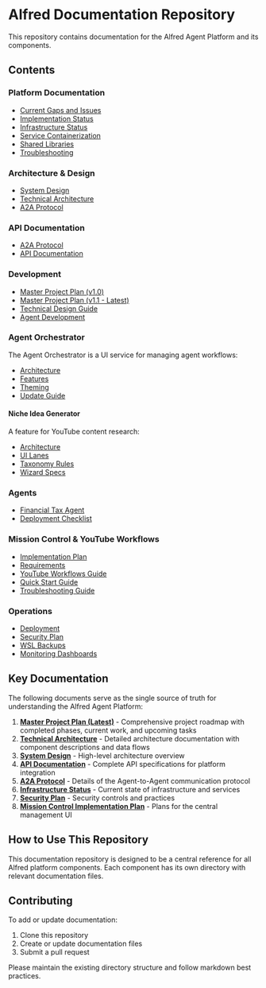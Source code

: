 # Alfred Documentation Repository

This repository contains documentation for the Alfred Agent Platform and its components.

## Contents

### Platform Documentation

- [Current Gaps and Issues](/docs/CURRENT_GAPS_AND_ISSUES.md)
- [Implementation Status](/docs/IMPLEMENTATION_STATUS.md)
- [Infrastructure Status](/docs/INFRASTRUCTURE_STATUS.md)
- [Service Containerization](/docs/SERVICE_CONTAINERIZATION.md)
- [Shared Libraries](/docs/SHARED_LIBRARIES.md)
- [Troubleshooting](/docs/TROUBLESHOOTING.md)

### Architecture & Design

- [System Design](/docs/architecture/system-design.md)
- [Technical Architecture](/docs/architecture/technical-architecture.md)
- [A2A Protocol](/docs/api/a2a-protocol.md)

### API Documentation

- [A2A Protocol](/docs/api/a2a-protocol.md)
- [API Documentation](/docs/api/api-documentation.md)

### Development

- [Master Project Plan (v1.0)](/docs/development/AI%20Agent%20Platform%20v2%20-%20Master%20Project%20Plan.md)
- [Master Project Plan (v1.1 - Latest)](/docs/development/AI%20Agent%20Platform%20v2%20-%20Master%20Project%20Plan%20v1.1.md)
- [Technical Design Guide](/docs/development/AI%20Agent%20Platform%20v2–%20Technical%20Design%20Guide.md)
- [Agent Development](/docs/development/agent-development.md)

### Agent Orchestrator

The Agent Orchestrator is a UI service for managing agent workflows:

- [Architecture](/agent-orchestrator/ARCHITECTURE.md)
- [Features](/agent-orchestrator/FEATURES.md)
- [Theming](/agent-orchestrator/THEMING.md)
- [Update Guide](/agent-orchestrator/UPDATE-GUIDE.md)

#### Niche Idea Generator

A feature for YouTube content research:

- [Architecture](/docs/agent-orchestrator/niche_Idea_generator/architecture.md)
- [UI Lanes](/docs/agent-orchestrator/niche_Idea_generator/ui-lanes.md)
- [Taxonomy Rules](/docs/agent-orchestrator/niche_Idea_generator/taxonomy-rules.md)
- [Wizard Specs](/docs/agent-orchestrator/niche_Idea_generator/wizard-specs.md)

### Agents

- [Financial Tax Agent](/docs/agents/financial-tax-agent.md)
- [Deployment Checklist](/docs/agents/financial-tax-deployment-checklist.md)

### Mission Control & YouTube Workflows

- [Implementation Plan](/docs/phase6-mission-control/implementation-plan.md)
- [Requirements](/docs/phase6-mission-control/requirements.md)
- [YouTube Workflows Guide](/docs/phase6-mission-control/youtube-workflows/README.md)
- [Quick Start Guide](/docs/phase6-mission-control/youtube-workflows/quick-start-guide.md)
- [Troubleshooting Guide](/docs/phase6-mission-control/youtube-workflows/troubleshooting-guide.md)

### Operations

- [Deployment](/docs/operations/deployment.md)
- [Security Plan](/docs/operations/security-plan.md)
- [WSL Backups](/docs/operations/wsl-backups.md)
- [Monitoring Dashboards](/docs/monitoring/dashboards.md)

## Key Documentation

The following documents serve as the single source of truth for understanding the Alfred Agent Platform:

1. **[Master Project Plan (Latest)](/docs/development/AI%20Agent%20Platform%20v2%20-%20Master%20Project%20Plan%20v1.1.md)** - Comprehensive project roadmap with completed phases, current work, and upcoming tasks
2. **[Technical Architecture](/docs/architecture/technical-architecture.md)** - Detailed architecture documentation with component descriptions and data flows
3. **[System Design](/docs/architecture/system-design.md)** - High-level architecture overview
4. **[API Documentation](/docs/api/api-documentation.md)** - Complete API specifications for platform integration
5. **[A2A Protocol](/docs/api/a2a-protocol.md)** - Details of the Agent-to-Agent communication protocol
6. **[Infrastructure Status](/docs/INFRASTRUCTURE_STATUS.md)** - Current state of infrastructure and services
7. **[Security Plan](/docs/operations/security-plan.md)** - Security controls and practices
8. **[Mission Control Implementation Plan](/docs/phase6-mission-control/implementation-plan.md)** - Plans for the central management UI

## How to Use This Repository

This documentation repository is designed to be a central reference for all Alfred platform components.
Each component has its own directory with relevant documentation files.

## Contributing

To add or update documentation:

1. Clone this repository
2. Create or update documentation files
3. Submit a pull request

Please maintain the existing directory structure and follow markdown best practices.